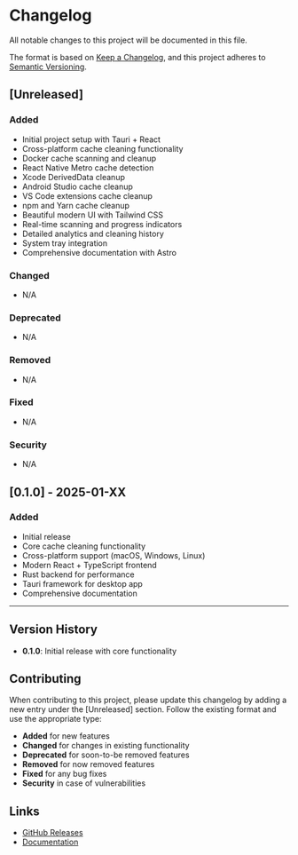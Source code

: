 # Changelog

All notable changes to this project will be documented in this file.

The format is based on [Keep a Changelog](https://keepachangelog.com/en/1.0.0/),
and this project adheres to [Semantic Versioning](https://semver.org/spec/v2.0.0.html).

## [Unreleased]

### Added
- Initial project setup with Tauri + React
- Cross-platform cache cleaning functionality
- Docker cache scanning and cleanup
- React Native Metro cache detection
- Xcode DerivedData cleanup
- Android Studio cache cleanup
- VS Code extensions cache cleanup
- npm and Yarn cache cleanup
- Beautiful modern UI with Tailwind CSS
- Real-time scanning and progress indicators
- Detailed analytics and cleaning history
- System tray integration
- Comprehensive documentation with Astro

### Changed
- N/A

### Deprecated
- N/A

### Removed
- N/A

### Fixed
- N/A

### Security
- N/A

## [0.1.0] - 2025-01-XX

### Added
- Initial release
- Core cache cleaning functionality
- Cross-platform support (macOS, Windows, Linux)
- Modern React + TypeScript frontend
- Rust backend for performance
- Tauri framework for desktop app
- Comprehensive documentation

---

## Version History

- **0.1.0**: Initial release with core functionality

## Contributing

When contributing to this project, please update this changelog by adding a new entry under the [Unreleased] section. Follow the existing format and use the appropriate type:

- **Added** for new features
- **Changed** for changes in existing functionality
- **Deprecated** for soon-to-be removed features
- **Removed** for now removed features
- **Fixed** for any bug fixes
- **Security** in case of vulnerabilities

## Links

- [GitHub Releases](https://github.com/alexkads/open-cleaner-rn/releases)
- [Documentation](https://alexkads.github.io/open-cleaner-rn/)

